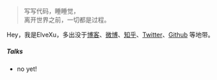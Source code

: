 > 写写代码，睡睡觉，  
> 离开世界之前，一切都是过程。

Hey，我是ElveXu，多出没于[博客](https://misselvexu.github.io)、[微博](weibo.com/278474444)、[知乎](https://www.zhihu.com/ivetech)、[Twitter](https://twitter.com/ytuaebi/)、[Github](http://github.com/misselvexu) 等地带。


##### Talks

- no yet!
